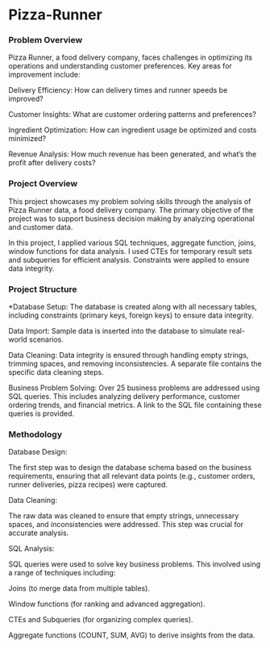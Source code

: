 # Pizza-Runner

###  Problem Overview
Pizza Runner, a food delivery company, faces challenges in optimizing its operations and understanding customer preferences. Key areas for improvement include:

Delivery Efficiency: How can delivery times and runner speeds be improved?

Customer Insights: What are customer ordering patterns and preferences?

Ingredient Optimization: How can ingredient usage be optimized and costs minimized?

Revenue Analysis: How much revenue has been generated, and what’s the profit after delivery costs?

### Project Overview
This project showcases my problem solving skills through the analysis of Pizza Runner data, a food delivery company. The primary objective of the project was to support business decision making by analyzing operational and customer data.

In this project, I applied various SQL techniques, aggregate function,  joins, window functions for data analysis. I used CTEs for temporary result sets and subqueries for efficient analysis. Constraints were applied to ensure data integrity.

### Project Structure

*Database Setup: The database is created along with all necessary tables, including constraints (primary keys, foreign keys) to ensure data integrity.

Data Import: Sample data is inserted into the database to simulate real-world scenarios.

Data Cleaning: Data integrity is ensured through handling empty strings, trimming spaces, and removing inconsistencies. A separate file contains the specific data cleaning steps.

Business Problem Solving: Over 25 business problems are addressed using SQL queries. This includes analyzing delivery performance, customer ordering trends, and financial metrics. A link to the SQL file containing these queries is provided.

### Methodology

Database Design:

The first step was to design the database schema based on the business requirements, ensuring that all relevant data points (e.g., customer orders, runner deliveries, pizza recipes) were captured.

Data Cleaning:

The raw data was cleaned to ensure that empty strings, unnecessary spaces, and inconsistencies were addressed. This step was crucial for accurate analysis.

SQL Analysis:

SQL queries were used to solve key business problems. This involved using a range of techniques including:

Joins (to merge data from multiple tables).

Window functions (for ranking and advanced aggregation).

CTEs and Subqueries (for organizing complex queries).

Aggregate functions (COUNT, SUM, AVG) to derive insights from the data.
